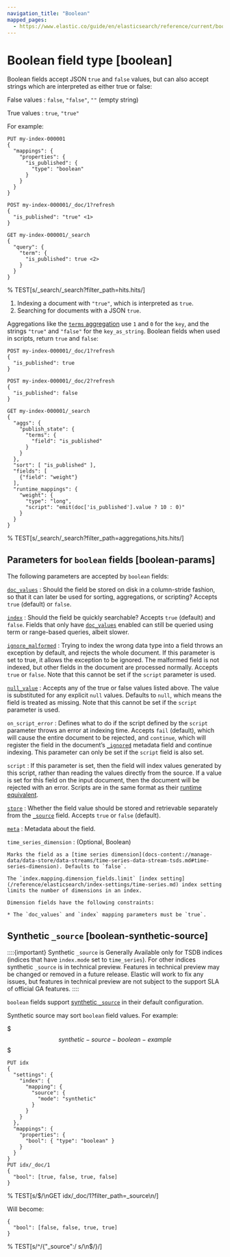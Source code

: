 ```yaml
---
navigation_title: "Boolean"
mapped_pages:
  - https://www.elastic.co/guide/en/elasticsearch/reference/current/boolean.html
---
```


# Boolean field type [boolean]


Boolean fields accept JSON `true` and `false` values, but can also accept strings which are interpreted as either true or false:

False values
:   `false`, `"false"`, `""` (empty string)

True values
:   `true`, `"true"`

For example:

```console
PUT my-index-000001
{
  "mappings": {
    "properties": {
      "is_published": {
        "type": "boolean"
      }
    }
  }
}

POST my-index-000001/_doc/1?refresh
{
  "is_published": "true" <1>
}

GET my-index-000001/_search
{
  "query": {
    "term": {
      "is_published": true <2>
    }
  }
}
```
%  TEST[s/_search/_search?filter_path=hits.hits/]

1. Indexing a document with `"true"`, which is interpreted as `true`.
2. Searching for documents with a JSON `true`.


Aggregations like the [`terms` aggregation](/reference/aggregations/search-aggregations-bucket-terms-aggregation.md)  use `1` and `0` for the `key`, and the strings `"true"` and `"false"` for the `key_as_string`. Boolean fields when used in scripts, return `true` and `false`:

```console
POST my-index-000001/_doc/1?refresh
{
  "is_published": true
}

POST my-index-000001/_doc/2?refresh
{
  "is_published": false
}

GET my-index-000001/_search
{
  "aggs": {
    "publish_state": {
      "terms": {
        "field": "is_published"
      }
    }
  },
  "sort": [ "is_published" ],
  "fields": [
    {"field": "weight"}
  ],
  "runtime_mappings": {
    "weight": {
      "type": "long",
      "script": "emit(doc['is_published'].value ? 10 : 0)"
    }
  }
}
```
%  TEST[s/_search/_search?filter_path=aggregations,hits.hits/]

## Parameters for `boolean` fields [boolean-params]

The following parameters are accepted by `boolean` fields:

[`doc_values`](/reference/elasticsearch/mapping-reference/doc-values.md)
:   Should the field be stored on disk in a column-stride fashion, so that it can later be used for sorting, aggregations, or scripting? Accepts `true` (default) or `false`.

[`index`](/reference/elasticsearch/mapping-reference/mapping-index.md)
:   Should the field be quickly searchable? Accepts `true` (default) and `false`. Fields that only have [`doc_values`](/reference/elasticsearch/mapping-reference/doc-values.md) enabled can still be queried using term or range-based queries, albeit slower.

[`ignore_malformed`](/reference/elasticsearch/mapping-reference/ignore-malformed.md)
:   Trying to index the wrong data type into a field throws an exception by default, and rejects the whole document. If this parameter is set to true, it allows the exception to be ignored. The malformed field is not indexed, but other fields in the document are processed normally. Accepts `true` or `false`. Note that this cannot be set if the `script` parameter is used.

[`null_value`](/reference/elasticsearch/mapping-reference/null-value.md)
:   Accepts any of the true or false values listed above. The value is substituted for any explicit `null` values. Defaults to `null`, which means the field is treated as missing. Note that this cannot be set if the `script` parameter is used.

`on_script_error`
:   Defines what to do if the script defined by the `script` parameter throws an error at indexing time. Accepts `fail` (default), which will cause the entire document to be rejected, and `continue`, which will register the field in the document’s [`_ignored`](/reference/elasticsearch/mapping-reference/mapping-ignored-field.md) metadata field and continue indexing. This parameter can only be set if the `script` field is also set.

`script`
:   If this parameter is set, then the field will index values generated by this script, rather than reading the values directly from the source. If a value is set for this field on the input document, then the document will be rejected with an error. Scripts are in the same format as their [runtime equivalent](docs-content://manage-data/data-store/mapping/map-runtime-field.md).

[`store`](/reference/elasticsearch/mapping-reference/mapping-store.md)
:   Whether the field value should be stored and retrievable separately from the [`_source`](/reference/elasticsearch/mapping-reference/mapping-source-field.md) field. Accepts `true` or `false` (default).

[`meta`](/reference/elasticsearch/mapping-reference/mapping-field-meta.md)
:   Metadata about the field.

`time_series_dimension`
:   (Optional, Boolean)

    Marks the field as a [time series dimension](docs-content://manage-data/data-store/data-streams/time-series-data-stream-tsds.md#time-series-dimension). Defaults to `false`.

    The `index.mapping.dimension_fields.limit` [index setting](/reference/elasticsearch/index-settings/time-series.md) index setting limits the number of dimensions in an index.

    Dimension fields have the following constraints:

    * The `doc_values` and `index` mapping parameters must be `true`.



## Synthetic `_source` [boolean-synthetic-source]

::::{important}
Synthetic `_source` is Generally Available only for TSDB indices (indices that have `index.mode` set to `time_series`). For other indices synthetic `_source` is in technical preview. Features in technical preview may be changed or removed in a future release. Elastic will work to fix any issues, but features in technical preview are not subject to the support SLA of official GA features.
::::


`boolean` fields support [synthetic `_source`](/reference/elasticsearch/mapping-reference/mapping-source-field.md#synthetic-source) in their default configuration.

Synthetic source may sort `boolean` field values. For example:

$$$synthetic-source-boolean-example$$$

```console
PUT idx
{
  "settings": {
    "index": {
      "mapping": {
        "source": {
          "mode": "synthetic"
        }
      }
    }
  },
  "mappings": {
    "properties": {
      "bool": { "type": "boolean" }
    }
  }
}
PUT idx/_doc/1
{
  "bool": [true, false, true, false]
}
```
%  TEST[s/$/\nGET idx/_doc/1?filter_path=_source\n/]

Will become:

```console-result
{
  "bool": [false, false, true, true]
}
```
%  TEST[s/^/{"_source":/ s/\n$/}/]


